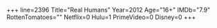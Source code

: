 +++
line=2396
Title="Real Humans"
Year=2012
Age="16+"
IMDb="7.9"
RottenTomatoes=""
Netflix=0
Hulu=1
PrimeVideo=0
Disney=0
+++

